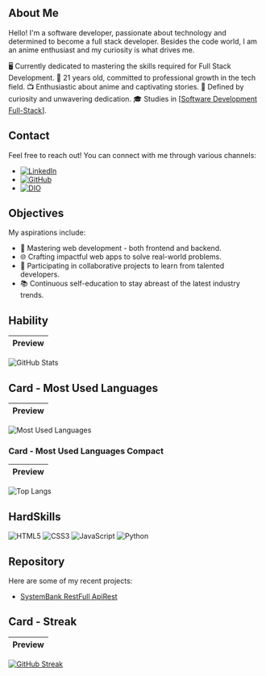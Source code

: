 
## About Me

Hello! I'm a software developer, passionate about technology and determined to become a full stack developer. Besides the code world, I am an anime enthusiast and my curiosity is what drives me.

🖥️ Currently dedicated to mastering the skills required for Full Stack Development.
🎉 21 years old, committed to professional growth in the tech field.
📺 Enthusiastic about anime and captivating stories.
🧐 Defined by curiosity and unwavering dedication.
🎓 Studies in [[Software Development Full-Stack](https://cubos.academy/cursos/desenvolvimento-de-software-v2)].


## Contact

Feel free to reach out! You can connect with me through various channels:

- [![LinkedIn](https://img.shields.io/badge/LinkedIn-000?style=for-the-badge&logo=linkedin&logoColor=0E76A8)](https://www.linkedin.com/in/asnor-ferreira-3a141a219/)
- [![GitHub](https://img.shields.io/badge/GitHub-000?style=for-the-badge&logo=GitHub)](https://github.com/asnorferreira?tab=repositories)
- [![DIO](https://img.shields.io/badge/MEU_PERFIL_NA_DIO-000?style=for-the-badge&logo=DIO)](https://web.dio.me/users/asnorferreira?tab=skills)

## Objectives

My aspirations include:

- 🚀 Mastering web development - both frontend and backend.
- 🌐 Crafting impactful web apps to solve real-world problems.
- 🔄 Participating in collaborative projects to learn from talented developers.
- 📚 Continuous self-education to stay abreast of the latest industry trends.

## Hability
| Preview | 
|:-------:|
![GitHub Stats](https://github-readme-stats.vercel.app/api?username=asnorferreira&theme=transparent&bg_color=000&border_color=30A3DC&show_icons=true&icon_color=30A3DC&title_color=E94D5F&text_color=FFF)

## Card - Most Used Languages
| Preview | 
|:-------:|
![Most Used Languages](https://github-readme-stats-git-masterrstaa-rickstaa.vercel.app/api/top-langs/?username=asnorferreira&bg_color=000&border_color=30A3DC&title_color=E94D5F&text_color=FFF) 

### Card - Most Used Languages Compact

| Preview |
|:-------:|
![Top Langs](https://github-readme-stats-git-masterrstaa-rickstaa.vercel.app/api/top-langs/?username=asnorferreira&layout=compact&bg_color=000&border_color=30A3DC&title_color=E94D5F&text_color=FFF)

## HardSkills

![HTML5](https://img.shields.io/badge/HTML5-000?style=for-the-badge&logo=html5)
![CSS3](https://img.shields.io/badge/CSS3-000?style=for-the-badge&logo=css3&logoColor=264CE4)
![JavaScript](https://img.shields.io/badge/JavaScript-000?style=for-the-badge&logo=javascript)
![Python](https://img.shields.io/badge/Python-000?style=for-the-badge&logo=python)
## Repository

Here are some of my recent projects:

- [SystemBank RestFull ApiRest](https://github.com/asnorferreira/SystemBank-RestFull-ApiRest)

## Card - Streak

| Preview | 
|:-------:|
[![GitHub Streak](https://streak-stats.demolab.com/?user=asnorferreira&theme=bear&background=000&border=30A3DC&dates=FFF)](https://git.io/streak-stats)
